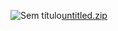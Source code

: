 ![Sem título](https://user-images.githubusercontent.com/89666437/131192416-912b11fd-5368-4b19-95ad-4791ce8ce8c9.png)[untitled.zip](https://github.com/DragonOne798/jogo-da-vida-pentagone/files/7069587/untitled.zip)
